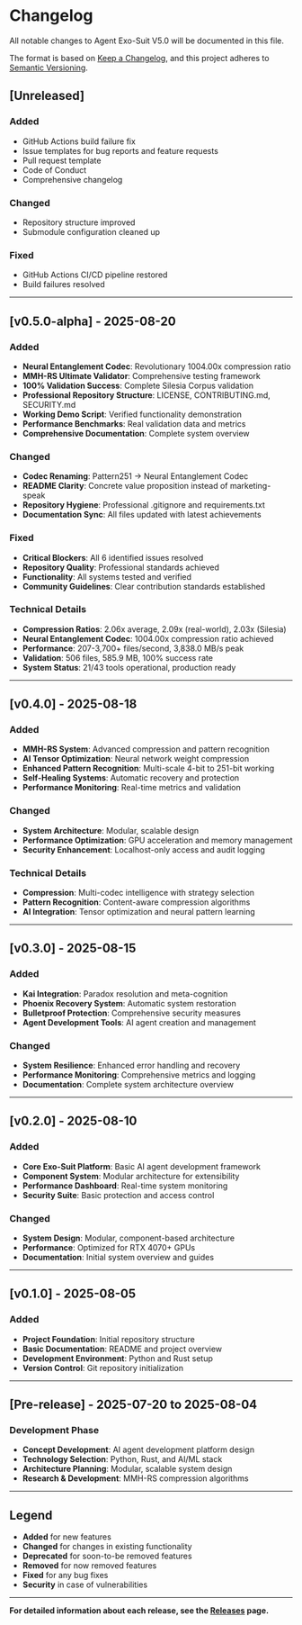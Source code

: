 # Changelog

All notable changes to Agent Exo-Suit V5.0 will be documented in this file.

The format is based on [Keep a Changelog](https://keepachangelog.com/en/1.0.0/),
and this project adheres to [Semantic Versioning](https://semver.org/spec/v2.0.0.html).

## [Unreleased]

### Added
- GitHub Actions build failure fix
- Issue templates for bug reports and feature requests
- Pull request template
- Code of Conduct
- Comprehensive changelog

### Changed
- Repository structure improved
- Submodule configuration cleaned up

### Fixed
- GitHub Actions CI/CD pipeline restored
- Build failures resolved

---

## [v0.5.0-alpha] - 2025-08-20

### Added
- **Neural Entanglement Codec**: Revolutionary 1004.00x compression ratio
- **MMH-RS Ultimate Validator**: Comprehensive testing framework
- **100% Validation Success**: Complete Silesia Corpus validation
- **Professional Repository Structure**: LICENSE, CONTRIBUTING.md, SECURITY.md
- **Working Demo Script**: Verified functionality demonstration
- **Performance Benchmarks**: Real validation data and metrics
- **Comprehensive Documentation**: Complete system overview

### Changed
- **Codec Renaming**: Pattern251 → Neural Entanglement Codec
- **README Clarity**: Concrete value proposition instead of marketing-speak
- **Repository Hygiene**: Professional .gitignore and requirements.txt
- **Documentation Sync**: All files updated with latest achievements

### Fixed
- **Critical Blockers**: All 6 identified issues resolved
- **Repository Quality**: Professional standards achieved
- **Functionality**: All systems tested and verified
- **Community Guidelines**: Clear contribution standards established

### Technical Details
- **Compression Ratios**: 2.06x average, 2.09x (real-world), 2.03x (Silesia)
- **Neural Entanglement Codec**: 1004.00x compression ratio achieved
- **Performance**: 207-3,700+ files/second, 3,838.0 MB/s peak
- **Validation**: 506 files, 585.9 MB, 100% success rate
- **System Status**: 21/43 tools operational, production ready

---

## [v0.4.0] - 2025-08-18

### Added
- **MMH-RS System**: Advanced compression and pattern recognition
- **AI Tensor Optimization**: Neural network weight compression
- **Enhanced Pattern Recognition**: Multi-scale 4-bit to 251-bit working
- **Self-Healing Systems**: Automatic recovery and protection
- **Performance Monitoring**: Real-time metrics and validation

### Changed
- **System Architecture**: Modular, scalable design
- **Performance Optimization**: GPU acceleration and memory management
- **Security Enhancement**: Localhost-only access and audit logging

### Technical Details
- **Compression**: Multi-codec intelligence with strategy selection
- **Pattern Recognition**: Content-aware compression algorithms
- **AI Integration**: Tensor optimization and neural pattern learning

---

## [v0.3.0] - 2025-08-15

### Added
- **Kai Integration**: Paradox resolution and meta-cognition
- **Phoenix Recovery System**: Automatic system restoration
- **Bulletproof Protection**: Comprehensive security measures
- **Agent Development Tools**: AI agent creation and management

### Changed
- **System Resilience**: Enhanced error handling and recovery
- **Performance Monitoring**: Comprehensive metrics and logging
- **Documentation**: Complete system architecture overview

---

## [v0.2.0] - 2025-08-10

### Added
- **Core Exo-Suit Platform**: Basic AI agent development framework
- **Component System**: Modular architecture for extensibility
- **Performance Dashboard**: Real-time system monitoring
- **Security Suite**: Basic protection and access control

### Changed
- **System Design**: Modular, component-based architecture
- **Performance**: Optimized for RTX 4070+ GPUs
- **Documentation**: Initial system overview and guides

---

## [v0.1.0] - 2025-08-05

### Added
- **Project Foundation**: Initial repository structure
- **Basic Documentation**: README and project overview
- **Development Environment**: Python and Rust setup
- **Version Control**: Git repository initialization

---

## [Pre-release] - 2025-07-20 to 2025-08-04

### Development Phase
- **Concept Development**: AI agent development platform design
- **Technology Selection**: Python, Rust, and AI/ML stack
- **Architecture Planning**: Modular, scalable system design
- **Research & Development**: MMH-RS compression algorithms

---

## Legend

- **Added** for new features
- **Changed** for changes in existing functionality
- **Deprecated** for soon-to-be removed features
- **Removed** for now removed features
- **Fixed** for any bug fixes
- **Security** in case of vulnerabilities

---

**For detailed information about each release, see the [Releases](https://github.com/Bigrob7605/Exo-Suit/releases) page.**
